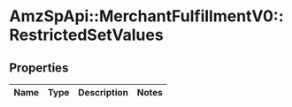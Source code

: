 # AmzSpApi::MerchantFulfillmentV0::RestrictedSetValues

## Properties
Name | Type | Description | Notes
------------ | ------------- | ------------- | -------------

